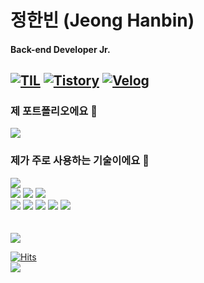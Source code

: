 # 정한빈 (Jeong Hanbin)
#### Back-end Developer Jr.

[![TIL](http://img.shields.io/badge/TIL-gray?style=flat&logo=github&locoColor=white)](https://github.com/hanbin8269/TIL)
[![Tistory](https://img.shields.io/badge/Tistory-hanbin8269-red.svg)](https://hanbin8269.tistory.com/)
[![Velog](https://img.shields.io/badge/Velog-@habent-green.svg)](https://velog.io/@habent)
---
### 제 포트폴리오에요 :dog: 
<a href=https://www.notion.so/Jeong-Hanbin-f29ac3b42b464c8ca83ac5b8648414ce><img src="https://img.shields.io/static/v1?logo=Notion&logoColor=white&message=Notion&color=black&label="/></a>

### 제가 주로 사용하는 기술이에요 🔨
<div>
<img src="https://img.shields.io/badge/Python-3776AB?style=flat&logo=Python&logoColor=white"/>
<br>
<img src="https://img.shields.io/badge/Django-092E20?style=flat&logo=Django&logoColor=white"/></a>
<img src="https://img.shields.io/badge/FastAPI-009688?style=flat&logo=FastAPI&logoColor=white"/></a>
<img src="https://img.shields.io/badge/Flask-000000?style=flat&logo=Flask&logoColor=white"/></a>
<br>
<img src="https://img.shields.io/badge/MySQL-4479A1?style=flat&logo=MySQL&logoColor=white"/></a>
<img src="https://img.shields.io/badge/Git-232F3E?style=flat&logo=Git&logoColor=white"/></a>
<img src="https://img.shields.io/badge/Docker-2496ED?style=flat&logo=Docker&logoColor=white"/></a></a>
<img src="https://img.shields.io/badge/Jenkins-D24939?style=flat&logo=Jenkins&logoColor=white"/></a></a>
<img src="https://img.shields.io/badge/AWS-232F3E?style=flat&logo=Amazon-AWS&logoColor=white"/></a></a>
</div>
<br>   
<br>   
<a href="https://github.com/hanbin8269">
   <img src="https://github-readme-stats.vercel.app/api?username=hanbin8269">
</a>
 
[![Hits](https://hits.seeyoufarm.com/api/count/incr/badge.svg?url=https://github.com/hanbin8269)](https://hits.seeyoufarm.com)
<br>
![](https://img.shields.io/github/followers/hanbin8269?style=social)
